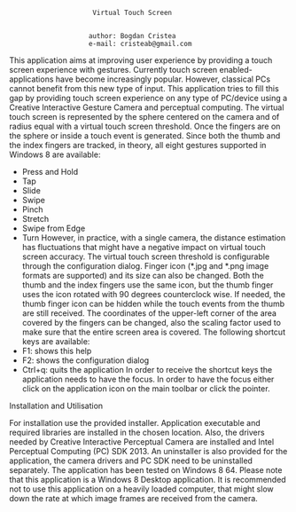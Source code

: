                         Virtual Touch Screen


                        author: Bogdan Cristea
                        e-mail: cristeab@gmail.com

  This application aims at improving user experience by providing a touch screen
experience with gestures. Currently touch screen enabled-applications have become
increasingly popular. However, classical PCs cannot benefit from this new type of
input. This application tries to fill this gap by providing touch screen experience
on any type of PC/device using a Creative Interactive Gesture Camera and perceptual
computing.
   The virtual touch screen is represented by the sphere centered on the camera
and of radius equal with a virtual touch screen threshold. Once the fingers are
on the sphere or inside a touch event is generated. Since both the thumb and the
index fingers are tracked, in theory, all eight gestures supported in Windows 8
are available:
 - Press and Hold
 - Tap
 - Slide
 - Swipe
 - Pinch
 - Stretch
 - Swipe from Edge
 - Turn
However, in practice, with a single camera, the distance estimation has fluctuations
that might have a negative impact on virtual touch screen accuracy.
   The virtual touch screen threshold is configurable through the configuration
dialog. Finger icon (*.jpg and *.png image formats are supported) and
its size can also be changed. Both the thumb and the index fingers use the same
icon, but the thumb finger uses the icon rotated with 90 degrees counterclock wise.
If needed, the thumb finger icon can be hidden while the touch events from the thumb
are still received. The coordinates of the upper-left corner of the area covered
by the fingers can be changed, also the scaling factor used to make sure that
the entire screen area is covered.
   The following shortcut keys are available:
- F1: shows this help
- F2: shows the configuration dialog
- Ctrl+q: quits the application
In order to receive the shortcut keys the application needs to have
the focus. In order to have the focus either click on
the application icon on the main toolbar or click the pointer.


Installation and Utilisation

   For installation use the provided installer. Application executable and required libraries are installed
in the chosen location. Also, the drivers needed by Creative Interactive Perceptual Camera are installed 
and Intel Perceptual Computing (PC) SDK 2013. An uninstaller is also provided for the application, the 
camera drivers and PC SDK need to be uninstalled separately.
   The application has been tested on Windows 8 64. Please note that this application is a Windows 8 Desktop 
application. It is recommended not to use this application on a heavily loaded computer, that might slow
down the rate at which image frames are received from the camera.